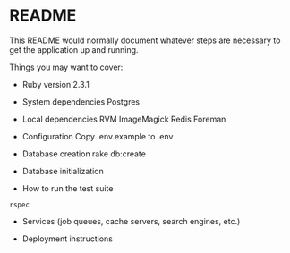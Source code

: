 # README

This README would normally document whatever steps are necessary to get the
application up and running.

Things you may want to cover:

* Ruby version
2.3.1

* System dependencies
Postgres

* Local dependencies
RVM
ImageMagick
Redis
Foreman 

* Configuration
Copy .env.example to .env

* Database creation
rake db:create

* Database initialization

* How to run the test suite
```
rspec
```

* Services (job queues, cache servers, search engines, etc.)

* Deployment instructions
